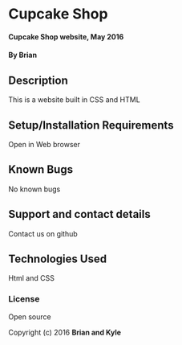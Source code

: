 # Cupcake Shop

#### Cupcake Shop website, May 2016

#### By Brian

## Description

This is a website built in CSS and HTML

## Setup/Installation Requirements

Open in Web browser

## Known Bugs
No known bugs

## Support and contact details

Contact us on github

## Technologies Used

Html and CSS

### License

Open source

Copyright (c) 2016 **Brian and Kyle**
